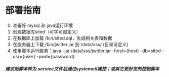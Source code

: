 #  部署指南
0. 准备好 mysql 和 java运行环境
1. 创建数据库sited（可字可自定义）
2. 在数据库上加载 /bin/sited.sql，生成相关表和数据
3. 在服务器上下载 /bin/jwitter.jar 到 /data/sss/ (目录可定义)
4. 使用脚本运行服务：java -jar /data/sss/jwitter.jar -host={host} -db=sited -usr={user} -pwd={password}

##### 建议把脚本转为.service文件后通过systemctl操控；或其它更好友的控制脚本
